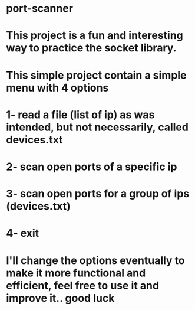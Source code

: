 # port-scanner
# This project is a fun and interesting way to practice the  socket  library.
#
# This simple project contain a simple menu with 4 options
# 1- read a file (list of ip) as was intended, but not necessarily, called devices.txt
# 2- scan open ports of a specific ip
# 3- scan open ports for a group of ips (devices.txt)
# 4- exit
#
# I'll change the options eventually to make it more functional and efficient, feel free to use it and improve it.. good luck
#
